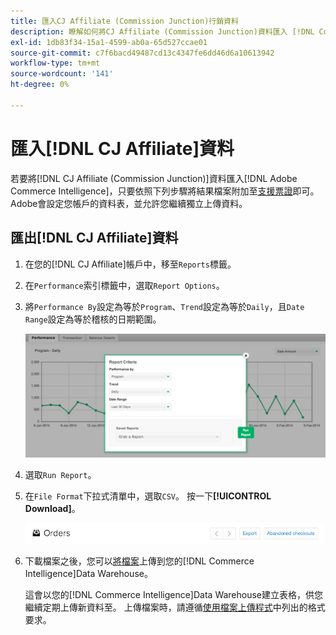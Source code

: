 ```yaml
---
title: 匯入CJ Affiliate (Commission Junction)行銷資料
description: 瞭解如何將CJ Affiliate (Commission Junction)資料匯入 [!DNL Commerce Intelligence].L Commerce Intelligence。
exl-id: 1db83f34-15a1-4599-ab0a-65d527ccae01
source-git-commit: c7f6bacd49487cd13c4347fe6dd46d6a10613942
workflow-type: tm+mt
source-wordcount: '141'
ht-degree: 0%

---
```


# 匯入[!DNL CJ Affiliate]資料

若要將[!DNL CJ Affiliate (Commission Junction)]資料匯入[!DNL Adobe Commerce Intelligence]，只要依照下列步驟將結果檔案附加至[支援票證](https://experienceleague.adobe.com/docs/commerce-knowledge-base/kb/troubleshooting/miscellaneous/mbi-service-policies.html)即可。 Adobe會設定您帳戶的資料表，並允許您繼續獨立上傳資料。

## 匯出[!DNL CJ Affiliate]資料

1. 在您的[!DNL CJ Affiliate]帳戶中，移至`Reports`標籤。

1. 在`Performance`索引標籤中，選取`Report Options`。

1. 將`Performance By`設定為等於`Program`、`Trend`設定為等於`Daily`，且`Date Range`設定為等於稽核的日期範圍。

   ![export-cj-affiliate-data](../../../assets/export-cj-affiliate-data-1.png)<!--{:.zoom}-->

1. 選取`Run Report`。

1. 在`File Format`下拉式清單中，選取`CSV`。  按一下&#x200B;**[!UICONTROL Download]**。

   ![匯出cj附屬機構資料](../../../assets/export-an-individual-order-2.jpg)<!--{:.zoom}-->

1. 下載檔案之後，您可以[將檔案](../connecting-data/using-file-uploader.md)上傳到您的[!DNL Commerce Intelligence]Data Warehouse。

   這會以您的[!DNL Commerce Intelligence]Data Warehouse建立表格，供您繼續定期上傳新資料至。 上傳檔案時，請遵循[使用檔案上傳程式](../connecting-data/using-file-uploader.md)中列出的格式要求。
